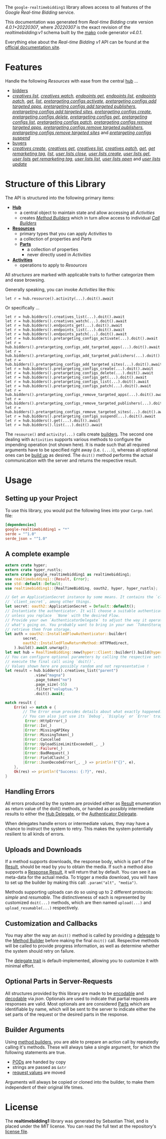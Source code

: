 <!---
DO NOT EDIT !
This file was generated automatically from 'src/generator/templates/api/README.md.mako'
DO NOT EDIT !
-->
The `google-realtimebidding1` library allows access to all features of the *Google Real-time Bidding* service.

This documentation was generated from *Real-time Bidding* crate version *4.0.1+20220307*, where *20220307* is the exact revision of the *realtimebidding:v1* schema built by the [mako](http://www.makotemplates.org/) code generator *v4.0.1*.

Everything else about the *Real-time Bidding* *v1* API can be found at the
[official documentation site](https://developers.google.com/authorized-buyers/apis/realtimebidding/reference/rest/).
# Features

Handle the following *Resources* with ease from the central [hub](https://docs.rs/google-realtimebidding1/4.0.1+20220307/google_realtimebidding1/RealTimeBidding) ... 

* [bidders](https://docs.rs/google-realtimebidding1/4.0.1+20220307/google_realtimebidding1/api::Bidder)
 * [*creatives list*](https://docs.rs/google-realtimebidding1/4.0.1+20220307/google_realtimebidding1/api::BidderCreativeListCall), [*creatives watch*](https://docs.rs/google-realtimebidding1/4.0.1+20220307/google_realtimebidding1/api::BidderCreativeWatchCall), [*endpoints get*](https://docs.rs/google-realtimebidding1/4.0.1+20220307/google_realtimebidding1/api::BidderEndpointGetCall), [*endpoints list*](https://docs.rs/google-realtimebidding1/4.0.1+20220307/google_realtimebidding1/api::BidderEndpointListCall), [*endpoints patch*](https://docs.rs/google-realtimebidding1/4.0.1+20220307/google_realtimebidding1/api::BidderEndpointPatchCall), [*get*](https://docs.rs/google-realtimebidding1/4.0.1+20220307/google_realtimebidding1/api::BidderGetCall), [*list*](https://docs.rs/google-realtimebidding1/4.0.1+20220307/google_realtimebidding1/api::BidderListCall), [*pretargeting configs activate*](https://docs.rs/google-realtimebidding1/4.0.1+20220307/google_realtimebidding1/api::BidderPretargetingConfigActivateCall), [*pretargeting configs add targeted apps*](https://docs.rs/google-realtimebidding1/4.0.1+20220307/google_realtimebidding1/api::BidderPretargetingConfigAddTargetedAppCall), [*pretargeting configs add targeted publishers*](https://docs.rs/google-realtimebidding1/4.0.1+20220307/google_realtimebidding1/api::BidderPretargetingConfigAddTargetedPublisherCall), [*pretargeting configs add targeted sites*](https://docs.rs/google-realtimebidding1/4.0.1+20220307/google_realtimebidding1/api::BidderPretargetingConfigAddTargetedSiteCall), [*pretargeting configs create*](https://docs.rs/google-realtimebidding1/4.0.1+20220307/google_realtimebidding1/api::BidderPretargetingConfigCreateCall), [*pretargeting configs delete*](https://docs.rs/google-realtimebidding1/4.0.1+20220307/google_realtimebidding1/api::BidderPretargetingConfigDeleteCall), [*pretargeting configs get*](https://docs.rs/google-realtimebidding1/4.0.1+20220307/google_realtimebidding1/api::BidderPretargetingConfigGetCall), [*pretargeting configs list*](https://docs.rs/google-realtimebidding1/4.0.1+20220307/google_realtimebidding1/api::BidderPretargetingConfigListCall), [*pretargeting configs patch*](https://docs.rs/google-realtimebidding1/4.0.1+20220307/google_realtimebidding1/api::BidderPretargetingConfigPatchCall), [*pretargeting configs remove targeted apps*](https://docs.rs/google-realtimebidding1/4.0.1+20220307/google_realtimebidding1/api::BidderPretargetingConfigRemoveTargetedAppCall), [*pretargeting configs remove targeted publishers*](https://docs.rs/google-realtimebidding1/4.0.1+20220307/google_realtimebidding1/api::BidderPretargetingConfigRemoveTargetedPublisherCall), [*pretargeting configs remove targeted sites*](https://docs.rs/google-realtimebidding1/4.0.1+20220307/google_realtimebidding1/api::BidderPretargetingConfigRemoveTargetedSiteCall) and [*pretargeting configs suspend*](https://docs.rs/google-realtimebidding1/4.0.1+20220307/google_realtimebidding1/api::BidderPretargetingConfigSuspendCall)
* [buyers](https://docs.rs/google-realtimebidding1/4.0.1+20220307/google_realtimebidding1/api::Buyer)
 * [*creatives create*](https://docs.rs/google-realtimebidding1/4.0.1+20220307/google_realtimebidding1/api::BuyerCreativeCreateCall), [*creatives get*](https://docs.rs/google-realtimebidding1/4.0.1+20220307/google_realtimebidding1/api::BuyerCreativeGetCall), [*creatives list*](https://docs.rs/google-realtimebidding1/4.0.1+20220307/google_realtimebidding1/api::BuyerCreativeListCall), [*creatives patch*](https://docs.rs/google-realtimebidding1/4.0.1+20220307/google_realtimebidding1/api::BuyerCreativePatchCall), [*get*](https://docs.rs/google-realtimebidding1/4.0.1+20220307/google_realtimebidding1/api::BuyerGetCall), [*get remarketing tag*](https://docs.rs/google-realtimebidding1/4.0.1+20220307/google_realtimebidding1/api::BuyerGetRemarketingTagCall), [*list*](https://docs.rs/google-realtimebidding1/4.0.1+20220307/google_realtimebidding1/api::BuyerListCall), [*user lists close*](https://docs.rs/google-realtimebidding1/4.0.1+20220307/google_realtimebidding1/api::BuyerUserListCloseCall), [*user lists create*](https://docs.rs/google-realtimebidding1/4.0.1+20220307/google_realtimebidding1/api::BuyerUserListCreateCall), [*user lists get*](https://docs.rs/google-realtimebidding1/4.0.1+20220307/google_realtimebidding1/api::BuyerUserListGetCall), [*user lists get remarketing tag*](https://docs.rs/google-realtimebidding1/4.0.1+20220307/google_realtimebidding1/api::BuyerUserListGetRemarketingTagCall), [*user lists list*](https://docs.rs/google-realtimebidding1/4.0.1+20220307/google_realtimebidding1/api::BuyerUserListListCall), [*user lists open*](https://docs.rs/google-realtimebidding1/4.0.1+20220307/google_realtimebidding1/api::BuyerUserListOpenCall) and [*user lists update*](https://docs.rs/google-realtimebidding1/4.0.1+20220307/google_realtimebidding1/api::BuyerUserListUpdateCall)




# Structure of this Library

The API is structured into the following primary items:

* **[Hub](https://docs.rs/google-realtimebidding1/4.0.1+20220307/google_realtimebidding1/RealTimeBidding)**
    * a central object to maintain state and allow accessing all *Activities*
    * creates [*Method Builders*](https://docs.rs/google-realtimebidding1/4.0.1+20220307/google_realtimebidding1/client::MethodsBuilder) which in turn
      allow access to individual [*Call Builders*](https://docs.rs/google-realtimebidding1/4.0.1+20220307/google_realtimebidding1/client::CallBuilder)
* **[Resources](https://docs.rs/google-realtimebidding1/4.0.1+20220307/google_realtimebidding1/client::Resource)**
    * primary types that you can apply *Activities* to
    * a collection of properties and *Parts*
    * **[Parts](https://docs.rs/google-realtimebidding1/4.0.1+20220307/google_realtimebidding1/client::Part)**
        * a collection of properties
        * never directly used in *Activities*
* **[Activities](https://docs.rs/google-realtimebidding1/4.0.1+20220307/google_realtimebidding1/client::CallBuilder)**
    * operations to apply to *Resources*

All *structures* are marked with applicable traits to further categorize them and ease browsing.

Generally speaking, you can invoke *Activities* like this:

```Rust,ignore
let r = hub.resource().activity(...).doit().await
```

Or specifically ...

```ignore
let r = hub.bidders().creatives_list(...).doit().await
let r = hub.bidders().creatives_watch(...).doit().await
let r = hub.bidders().endpoints_get(...).doit().await
let r = hub.bidders().endpoints_list(...).doit().await
let r = hub.bidders().endpoints_patch(...).doit().await
let r = hub.bidders().pretargeting_configs_activate(...).doit().await
let r = hub.bidders().pretargeting_configs_add_targeted_apps(...).doit().await
let r = hub.bidders().pretargeting_configs_add_targeted_publishers(...).doit().await
let r = hub.bidders().pretargeting_configs_add_targeted_sites(...).doit().await
let r = hub.bidders().pretargeting_configs_create(...).doit().await
let r = hub.bidders().pretargeting_configs_delete(...).doit().await
let r = hub.bidders().pretargeting_configs_get(...).doit().await
let r = hub.bidders().pretargeting_configs_list(...).doit().await
let r = hub.bidders().pretargeting_configs_patch(...).doit().await
let r = hub.bidders().pretargeting_configs_remove_targeted_apps(...).doit().await
let r = hub.bidders().pretargeting_configs_remove_targeted_publishers(...).doit().await
let r = hub.bidders().pretargeting_configs_remove_targeted_sites(...).doit().await
let r = hub.bidders().pretargeting_configs_suspend(...).doit().await
let r = hub.bidders().get(...).doit().await
let r = hub.bidders().list(...).doit().await
```

The `resource()` and `activity(...)` calls create [builders][builder-pattern]. The second one dealing with `Activities` 
supports various methods to configure the impending operation (not shown here). It is made such that all required arguments have to be 
specified right away (i.e. `(...)`), whereas all optional ones can be [build up][builder-pattern] as desired.
The `doit()` method performs the actual communication with the server and returns the respective result.

# Usage

## Setting up your Project

To use this library, you would put the following lines into your `Cargo.toml` file:

```toml
[dependencies]
google-realtimebidding1 = "*"
serde = "^1.0"
serde_json = "^1.0"
```

## A complete example

```Rust
extern crate hyper;
extern crate hyper_rustls;
extern crate google_realtimebidding1 as realtimebidding1;
use realtimebidding1::{Result, Error};
use std::default::Default;
use realtimebidding1::{RealTimeBidding, oauth2, hyper, hyper_rustls};

// Get an ApplicationSecret instance by some means. It contains the `client_id` and 
// `client_secret`, among other things.
let secret: oauth2::ApplicationSecret = Default::default();
// Instantiate the authenticator. It will choose a suitable authentication flow for you, 
// unless you replace  `None` with the desired Flow.
// Provide your own `AuthenticatorDelegate` to adjust the way it operates and get feedback about 
// what's going on. You probably want to bring in your own `TokenStorage` to persist tokens and
// retrieve them from storage.
let auth = oauth2::InstalledFlowAuthenticator::builder(
        secret,
        oauth2::InstalledFlowReturnMethod::HTTPRedirect,
    ).build().await.unwrap();
let mut hub = RealTimeBidding::new(hyper::Client::builder().build(hyper_rustls::HttpsConnectorBuilder::new().with_native_roots().https_or_http().enable_http1().enable_http2().build()), auth);
// You can configure optional parameters by calling the respective setters at will, and
// execute the final call using `doit()`.
// Values shown here are possibly random and not representative !
let result = hub.bidders().creatives_list("parent")
             .view("magna")
             .page_token("no")
             .page_size(-55)
             .filter("voluptua.")
             .doit().await;

match result {
    Err(e) => match e {
        // The Error enum provides details about what exactly happened.
        // You can also just use its `Debug`, `Display` or `Error` traits
         Error::HttpError(_)
        |Error::Io(_)
        |Error::MissingAPIKey
        |Error::MissingToken(_)
        |Error::Cancelled
        |Error::UploadSizeLimitExceeded(_, _)
        |Error::Failure(_)
        |Error::BadRequest(_)
        |Error::FieldClash(_)
        |Error::JsonDecodeError(_, _) => println!("{}", e),
    },
    Ok(res) => println!("Success: {:?}", res),
}

```
## Handling Errors

All errors produced by the system are provided either as [Result](https://docs.rs/google-realtimebidding1/4.0.1+20220307/google_realtimebidding1/client::Result) enumeration as return value of
the doit() methods, or handed as possibly intermediate results to either the 
[Hub Delegate](https://docs.rs/google-realtimebidding1/4.0.1+20220307/google_realtimebidding1/client::Delegate), or the [Authenticator Delegate](https://docs.rs/yup-oauth2/*/yup_oauth2/trait.AuthenticatorDelegate.html).

When delegates handle errors or intermediate values, they may have a chance to instruct the system to retry. This 
makes the system potentially resilient to all kinds of errors.

## Uploads and Downloads
If a method supports downloads, the response body, which is part of the [Result](https://docs.rs/google-realtimebidding1/4.0.1+20220307/google_realtimebidding1/client::Result), should be
read by you to obtain the media.
If such a method also supports a [Response Result](https://docs.rs/google-realtimebidding1/4.0.1+20220307/google_realtimebidding1/client::ResponseResult), it will return that by default.
You can see it as meta-data for the actual media. To trigger a media download, you will have to set up the builder by making
this call: `.param("alt", "media")`.

Methods supporting uploads can do so using up to 2 different protocols: 
*simple* and *resumable*. The distinctiveness of each is represented by customized 
`doit(...)` methods, which are then named `upload(...)` and `upload_resumable(...)` respectively.

## Customization and Callbacks

You may alter the way an `doit()` method is called by providing a [delegate](https://docs.rs/google-realtimebidding1/4.0.1+20220307/google_realtimebidding1/client::Delegate) to the 
[Method Builder](https://docs.rs/google-realtimebidding1/4.0.1+20220307/google_realtimebidding1/client::CallBuilder) before making the final `doit()` call. 
Respective methods will be called to provide progress information, as well as determine whether the system should 
retry on failure.

The [delegate trait](https://docs.rs/google-realtimebidding1/4.0.1+20220307/google_realtimebidding1/client::Delegate) is default-implemented, allowing you to customize it with minimal effort.

## Optional Parts in Server-Requests

All structures provided by this library are made to be [encodable](https://docs.rs/google-realtimebidding1/4.0.1+20220307/google_realtimebidding1/client::RequestValue) and 
[decodable](https://docs.rs/google-realtimebidding1/4.0.1+20220307/google_realtimebidding1/client::ResponseResult) via *json*. Optionals are used to indicate that partial requests are responses 
are valid.
Most optionals are are considered [Parts](https://docs.rs/google-realtimebidding1/4.0.1+20220307/google_realtimebidding1/client::Part) which are identifiable by name, which will be sent to 
the server to indicate either the set parts of the request or the desired parts in the response.

## Builder Arguments

Using [method builders](https://docs.rs/google-realtimebidding1/4.0.1+20220307/google_realtimebidding1/client::CallBuilder), you are able to prepare an action call by repeatedly calling it's methods.
These will always take a single argument, for which the following statements are true.

* [PODs][wiki-pod] are handed by copy
* strings are passed as `&str`
* [request values](https://docs.rs/google-realtimebidding1/4.0.1+20220307/google_realtimebidding1/client::RequestValue) are moved

Arguments will always be copied or cloned into the builder, to make them independent of their original life times.

[wiki-pod]: http://en.wikipedia.org/wiki/Plain_old_data_structure
[builder-pattern]: http://en.wikipedia.org/wiki/Builder_pattern
[google-go-api]: https://github.com/google/google-api-go-client

# License
The **realtimebidding1** library was generated by Sebastian Thiel, and is placed 
under the *MIT* license.
You can read the full text at the repository's [license file][repo-license].

[repo-license]: https://github.com/Byron/google-apis-rsblob/main/LICENSE.md

